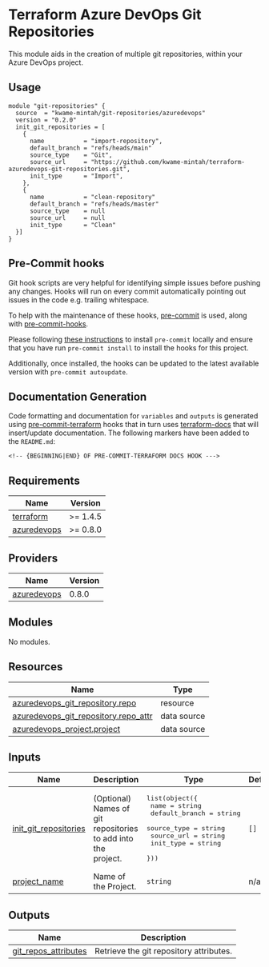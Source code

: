 # Terraform Azure DevOps Git Repositories

This module aids in the creation of multiple git repositories, within your Azure DevOps project.

## Usage

```hcl
module "git-repositories" {
  source  = "kwame-mintah/git-repositories/azuredevops"
  version = "0.2.0"
  init_git_repositories = [
    {
      name           = "import-repository",
      default_branch = "refs/heads/main"
      source_type    = "Git",
      source_url     = "https://github.com/kwame-mintah/terraform-azuredevops-git-repositories.git",
      init_type      = "Import",
    },
    {
      name           = "clean-repository"
      default_branch = "refs/heads/master"
      source_type    = null
      source_url     = null
      init_type      = "Clean"
  }]
}
```

## Pre-Commit hooks

Git hook scripts are very helpful for identifying simple issues before pushing any changes. Hooks will run on every commit automatically pointing out issues in the code e.g. trailing whitespace.

To help with the maintenance of these hooks, [pre-commit](https://pre-commit.com/) is used, along with [pre-commit-hooks](https://pre-commit.com/#install).

Please following [these instructions](https://pre-commit.com/#install) to install `pre-commit` locally and ensure that you have run `pre-commit install` to install the hooks for this project.

Additionally, once installed, the hooks can be updated to the latest available version with `pre-commit autoupdate`.

## Documentation Generation

Code formatting and documentation for `variables` and `outputs` is generated using [pre-commit-terraform](https://github.com/antonbabenko/pre-commit-terraform/releases) hooks that in turn uses [terraform-docs](https://github.com/terraform-docs/terraform-docs) that will insert/update documentation. The following markers have been added to the `README.md`:

```
<!-- {BEGINNING|END} OF PRE-COMMIT-TERRAFORM DOCS HOOK --->
```

<!-- BEGINNING OF PRE-COMMIT-TERRAFORM DOCS HOOK --->
## Requirements

| Name | Version |
|------|---------|
| <a name="requirement_terraform"></a> [terraform](#requirement\_terraform) | >= 1.4.5 |
| <a name="requirement_azuredevops"></a> [azuredevops](#requirement\_azuredevops) | >= 0.8.0 |

## Providers

| Name | Version |
|------|---------|
| <a name="provider_azuredevops"></a> [azuredevops](#provider\_azuredevops) | 0.8.0 |

## Modules

No modules.

## Resources

| Name | Type |
|------|------|
| [azuredevops_git_repository.repo](https://registry.terraform.io/providers/microsoft/azuredevops/latest/docs/resources/git_repository) | resource |
| [azuredevops_git_repository.repo_attr](https://registry.terraform.io/providers/microsoft/azuredevops/latest/docs/data-sources/git_repository) | data source |
| [azuredevops_project.project](https://registry.terraform.io/providers/microsoft/azuredevops/latest/docs/data-sources/project) | data source |

## Inputs

| Name | Description | Type | Default | Required |
|------|-------------|------|---------|:--------:|
| <a name="input_init_git_repositories"></a> [init\_git\_repositories](#input\_init\_git\_repositories) | (Optional) Names of git repositories to add into the <br>project. | <pre>list(object({<br>    name           = string<br>    default_branch = string<br>    source_type    = string<br>    source_url     = string<br>    init_type      = string<br>  }))</pre> | `[]` | no |
| <a name="input_project_name"></a> [project\_name](#input\_project\_name) | Name of the Project. | `string` | n/a | yes |

## Outputs

| Name | Description |
|------|-------------|
| <a name="output_git_repos_attributes"></a> [git\_repos\_attributes](#output\_git\_repos\_attributes) | Retrieve the git repository attributes. |
<!-- END OF PRE-COMMIT-TERRAFORM DOCS HOOK --->

